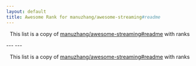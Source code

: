 ```yaml
---
layout: default
title: Awesome Rank for manuzhang/awesome-streaming#readme
---
```


<p align="center">
	This list is a copy of <a href="https://github.com/manuzhang/awesome-streaming#readme">manuzhang/awesome-streaming#readme</a> with ranks
</p>
---
---
<p align="center">
	This list is a copy of <a href="https://github.com/manuzhang/awesome-streaming#readme">manuzhang/awesome-streaming#readme</a> with ranks
</p>

